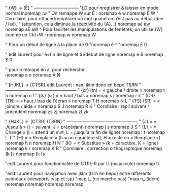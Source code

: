 " {W} -> [É]
 " ——————————
"LD pour <E>nregistrer & laisser en mode normal
inoremap <C-e>  <Esc>:w<CR>
" On remappe W sur É :
noremap é w
noremap É W
" Corollaire, pour effacer/remplacer un mot quand on n’est pas au début (daé / laé).
" (attention, cela diminue la réactivité du {A}…)
noremap aé aw
noremap aÉ aW
" Pour faciliter les manipulations de fenêtres, on utilise {W} comme un Ctrl+W :
noremap w <C-w>
noremap W <C-w><C-w>

" Pour un début de ligne à la place de 0
"noremap è ^
"noremap È 0

" edit laurent pour è=fin de ligne et $=début de ligne
noremap è $
noremap $ 0



 " pour n remapé en à, pour recherche   
 noremap à n
 noremap À N
 
" [HJKL] -> {CTSR} edit Laurent : nan, jklm donc en bépo TSRN
" ————————————————
" {cr} (tn) = « gauche / droite »
noremap t h
noremap n l
" {ts} (sr) = « haut / bas »
noremap s j
noremap r k
" {CR} (TN) = « haut / bas de l'écran »
noremap T H
noremap N L
" {TS} (SR) = « joindre / aide »
noremap S J
noremap R K
" Corollaire : repli suivant / précédent
noremap zs zj
noremap zt zk
 
" {HJKL} <- [CTSR] (TSRN)
" ————————————————
" {J} = « Jusqu'à »            (j = suivant, J = précédant)
noremap j s
noremap J S
" {L} = « Change »             (l = attend un mvt, L = jusqu'à la fin de ligne)
noremap l t
noremap L T
" {H} = « Remplace »           (h = un caractère slt, H = reste en « Remplace »)
noremap h n
noremap H N
" {K} = « Substitue »          (k = caractère, K = ligne)
noremap k r
noremap K R
" Corollaire : correction orthographique
noremap ]k ]s
noremap [k [s

"edit Laurent pour fonctionnalité de CTRL-R par U (majuscule)
noremap U <C-r>

"edit Laurent pour navigation avec jklm (tsrn en bépo) entre différents panneaux (viewports :vsp et :sp)
"map <C-T> <C-W>t<C-W>_ (ne marche pas)
"map <C-N> <C-W>n<C-W>_ (idem)
noremap <C-n> <C-W><Right>
noremap <C-t> <C-W><Left>
noremap <C-s> <C-W><Down>
noremap <C-r> <C-W><Up>
 